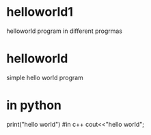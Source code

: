 # helloworld1
helloworld program in different progrmas
# helloworld
simple hello world program
# in python
print("hello world")
#in c++
cout<<"hello world";

